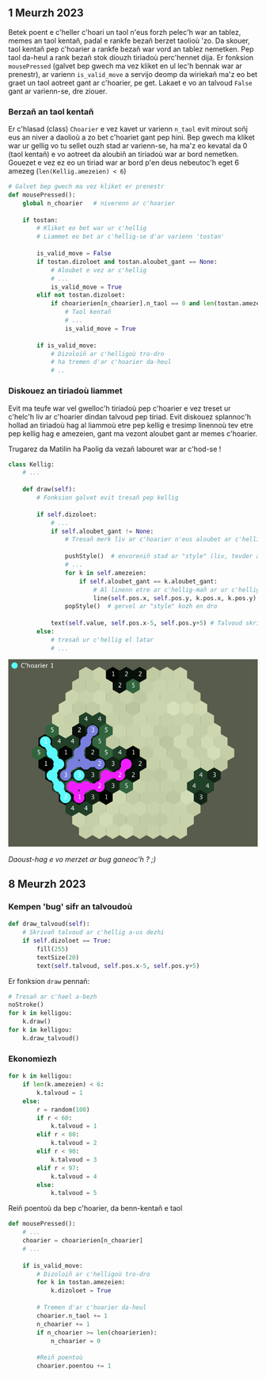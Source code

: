 ## 1 Meurzh 2023

Betek poent e c'heller c'hoari un taol n'eus forzh pelec'h war an tablez, memes an taol kentañ, padal e rankfe bezañ berzet taolioù 'zo. Da skouer, taol kentañ pep c'hoarier a rankfe bezañ war vord an tablez nemetken. Pep taol da-heul a rank bezañ stok diouzh tiriadoù perc'hennet dija.
Er fonksion <code>mousePressed</code> (galvet bep gwech ma vez kliket en ul lec'h bennak war ar prenestr), ar varienn <code>is_valid_move</code> a servijo deomp da wiriekañ ma'z eo bet graet un taol aotreet gant ar c'hoarier, pe get. Lakaet e vo an talvoud <code>False</code> gant ar varienn-se, dre ziouer.

### Berzañ an taol kentañ

Er c'hlasad (class) <code>Choarier</code> e vez kavet ur varienn <code>n_taol</code> evit mirout soñj eus an niver a daolioù a zo bet c'hoariet gant pep hini.
Bep gwech ma kliket war ur gellig vo tu sellet ouzh stad ar varienn-se, ha ma'z eo kevatal da 0 (taol kentañ) e vo aotreet da aloubiñ an tiriadoù war ar bord nemetken. Gouezet e vez ez eo un tiriad war ar bord p'en deus nebeutoc'h eget 6 amezeg (<code>len(Kellig.amezeien) < 6</code>)

```python
# Galvet bep gwech ma vez kliket er prenestr
def mousePressed():
    global n_choarier   # niverenn ar c'hoarier
    
    if tostan:
        # Kliket eo bet war ur c'hellig
        # Liammet eo bet ar c'hellig-se d'ar varienn 'tostan'
        
        is_valid_move = False
        if tostan.dizoloet and tostan.aloubet_gant == None:
            # Aloubet e vez ar c'hellig
            # ...
            is_valid_move = True
        elif not tostan.dizoloet:
            if choarierien[n_choarier].n_taol == 0 and len(tostan.amezeien) < 6:
                # Taol kentañ
                # ...
                is_valid_move = True
            
        if is_valid_move:
            # Dizoloiñ ar c'helligoù tro-dro
            # ha tremen d'ar c'hoarier da-heul
            # ..
```

### Diskouez an tiriadoù liammet

Evit ma teufe war vel gwelloc'h tiriadoù pep c'hoarier e vez treset ur c'helc'h liv ar c'hoarier dindan talvoud pep tiriad. Evit diskouez splannoc'h hollad an tiriadoù hag al liammoù etre pep kellig e tresimp linennoù tev etre pep kellig hag e amezeien, gant ma vezont aloubet gant ar memes c'hoarier.

Trugarez da Matilin ha Paolig da vezañ labouret war ar c'hod-se !

```python
class Kellig:
    # ...
    
    def draw(self):
        # Fonksion galvet evit tresañ pep kellig
        
        if self.dizoloet:
            # ...
            if self.aloubet_gant != None:
                # Tresañ merk liv ar c'hoarier n'eus aloubet ar c'hellig mañ
                
                pushStyle()  # envoreniñ stad ar "style" (liv, tevder a linennoù...)
                # ...
                for k in self.amezeien:
                    if self.aloubet_gant == k.aloubet_gant:
                        # Al linenn etre ar c'hellig-mañ ar ur c'hellig amezeg eus ar memes liv
                        line(self.pos.x, self.pos.y, k.pos.x, k.pos.y)
                popStyle()  # gervel ar "style" kozh en dro
            
            text(self.value, self.pos.x-5, self.pos.y+5) # Talvoud skrivet a-us ar c'hellig
        else:
            # tresañ ur c'hellig el latar
            # ...
```

![prototip3](skeudennou/20230301_19857.png)

_Daoust-hag e vo merzet ar bug ganeoc'h ? ;)_


## 8 Meurzh 2023

### Kempen 'bug' sifr an talvoudoù

```python
def draw_talvoud(self):
    # Skrivañ talvoud ar c'hellig a-us dezhi
    if self.dizoloet == True:
        fill(255)
        textSize(20)
        text(self.talvoud, self.pos.x-5, self.pos.y+5)
```

Er fonksion `draw` pennañ:

```python
# Tresañ ar c'hael a-bezh
noStroke()
for k in kelligou:
    k.draw()
for k in kelligou:
    k.draw_talvoud()
```

### Ekonomiezh

```python
for k in kelligou:
    if len(k.amezeien) < 6:
        k.talvoud = 1
    else:
        r = random(100)
        if r < 60:
            k.talvoud = 1
        elif r < 80:
            k.talvoud = 2
        elif r < 90:
            k.talvoud = 3
        elif r < 97:
            k.talvoud = 4
        else:
            k.talvoud = 5
```

Reiñ poentoù da bep c'hoarier, da benn-kentañ e taol
```python
def mousePressed():
    # ...
    choarier = choarierien[n_choarier]
    # ...
    
    if is_valid_move:
        # Dizoloiñ ar c'helligoù tro-dro
        for k in tostan.amezeien:
            k.dizoloet = True
        
        # Tremen d'ar c'hoarier da-heul
        choarier.n_taol += 1
        n_choarier += 1
        if n_choarier >= len(choarierien):
            n_choarier = 0
        
        #Reiñ poentoù
        choarier.poentou += 1
```
